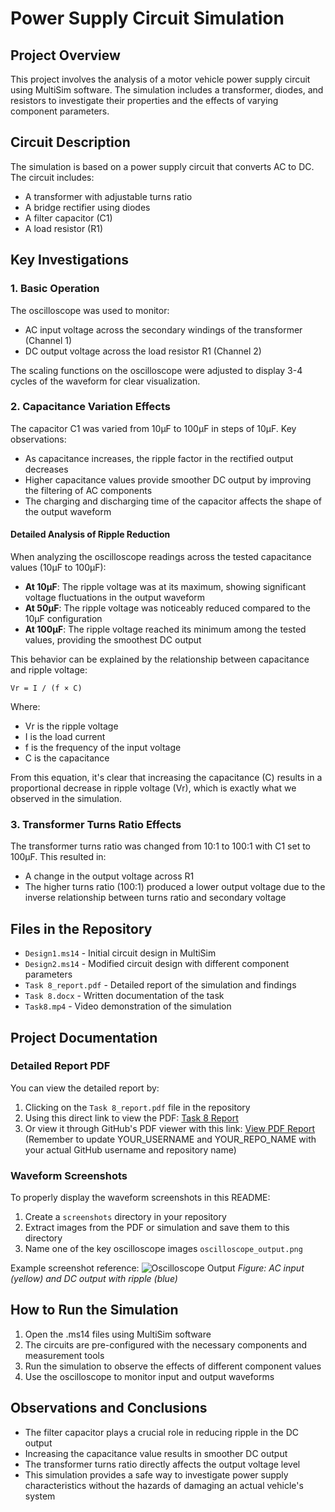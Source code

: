 # Power Supply Circuit Simulation

## Project Overview
This project involves the analysis of a motor vehicle power supply circuit using MultiSim software. The simulation includes a transformer, diodes, and resistors to investigate their properties and the effects of varying component parameters.

## Circuit Description
The simulation is based on a power supply circuit that converts AC to DC. The circuit includes:
- A transformer with adjustable turns ratio
- A bridge rectifier using diodes
- A filter capacitor (C1)
- A load resistor (R1)

## Key Investigations

### 1. Basic Operation
The oscilloscope was used to monitor:
- AC input voltage across the secondary windings of the transformer (Channel 1)
- DC output voltage across the load resistor R1 (Channel 2)

The scaling functions on the oscilloscope were adjusted to display 3-4 cycles of the waveform for clear visualization.

### 2. Capacitance Variation Effects
The capacitor C1 was varied from 10μF to 100μF in steps of 10μF. Key observations:
- As capacitance increases, the ripple factor in the rectified output decreases
- Higher capacitance values provide smoother DC output by improving the filtering of AC components
- The charging and discharging time of the capacitor affects the shape of the output waveform

#### Detailed Analysis of Ripple Reduction
When analyzing the oscilloscope readings across the tested capacitance values (10μF to 100μF):

- **At 10μF**: The ripple voltage was at its maximum, showing significant voltage fluctuations in the output waveform
- **At 50μF**: The ripple voltage was noticeably reduced compared to the 10μF configuration
- **At 100μF**: The ripple voltage reached its minimum among the tested values, providing the smoothest DC output

This behavior can be explained by the relationship between capacitance and ripple voltage:

```
Vr = I / (f × C)
```

Where:
- Vr is the ripple voltage
- I is the load current
- f is the frequency of the input voltage
- C is the capacitance

From this equation, it's clear that increasing the capacitance (C) results in a proportional decrease in ripple voltage (Vr), which is exactly what we observed in the simulation.

### 3. Transformer Turns Ratio Effects
The transformer turns ratio was changed from 10:1 to 100:1 with C1 set to 100μF. This resulted in:
- A change in the output voltage across R1
- The higher turns ratio (100:1) produced a lower output voltage due to the inverse relationship between turns ratio and secondary voltage

## Files in the Repository
- `Design1.ms14` - Initial circuit design in MultiSim
- `Design2.ms14` - Modified circuit design with different component parameters
- `Task 8_report.pdf` - Detailed report of the simulation and findings
- `Task 8.docx` - Written documentation of the task
- `Task8.mp4` - Video demonstration of the simulation

## Project Documentation

### Detailed Report PDF
You can view the detailed report by:
1. Clicking on the `Task 8_report.pdf` file in the repository
2. Using this direct link to view the PDF: [Task 8 Report](Task%208_report.pdf)
3. Or view it through GitHub's PDF viewer with this link: <a href="https://docs.github.com/viewscreen/pdf?url=https://github.com/YOUR_USERNAME/YOUR_REPO_NAME/blob/main/Task%208_report.pdf">View PDF Report</a> (Remember to update YOUR_USERNAME and YOUR_REPO_NAME with your actual GitHub username and repository name)

### Waveform Screenshots
To properly display the waveform screenshots in this README:
1. Create a `screenshots` directory in your repository
2. Extract images from the PDF or simulation and save them to this directory
3. Name one of the key oscilloscope images `oscilloscope_output.png`

Example screenshot reference:
![Oscilloscope Output](/screenshots/oscilloscope_output.png)
*Figure: AC input (yellow) and DC output with ripple (blue)*

## How to Run the Simulation
1. Open the .ms14 files using MultiSim software
2. The circuits are pre-configured with the necessary components and measurement tools
3. Run the simulation to observe the effects of different component values
4. Use the oscilloscope to monitor input and output waveforms

## Observations and Conclusions
- The filter capacitor plays a crucial role in reducing ripple in the DC output
- Increasing the capacitance value results in smoother DC output
- The transformer turns ratio directly affects the output voltage level
- This simulation provides a safe way to investigate power supply characteristics without the hazards of damaging an actual vehicle's system 